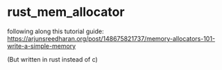 # rust_mem_allocator
following along this tutorial guide: https://arjunsreedharan.org/post/148675821737/memory-allocators-101-write-a-simple-memory

(But written in rust instead of c)
